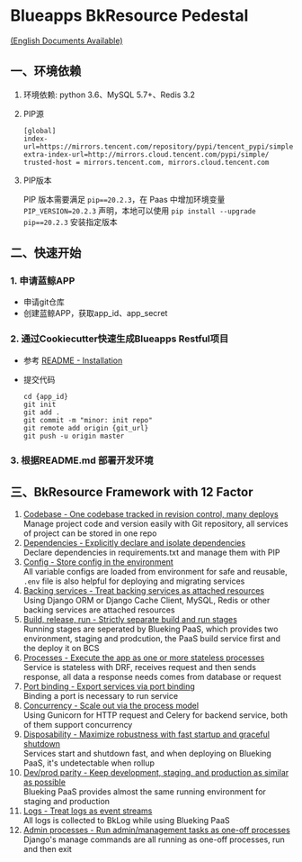 # Blueapps BkResource Pedestal

[(English Documents Available)](readme_en.md)

## 一、环境依赖

1. 环境依赖: python 3.6、MySQL 5.7+、Redis 3.2

2. PIP源   
    ```
    [global]
    index-url=https://mirrors.tencent.com/repository/pypi/tencent_pypi/simple
    extra-index-url=http://mirrors.cloud.tencent.com/pypi/simple/
    trusted-host = mirrors.tencent.com, mirrors.cloud.tencent.com
    ```   

3. PIP版本

    PIP 版本需要满足 `pip==20.2.3`，在 Paas 中增加环境变量 `PIP_VERSION=20.2.3` 声明，本地可以使用 `pip install --upgrade pip==20.2.3` 安装指定版本

## 二、快速开始

### 1. 申请蓝鲸APP

- 申请git仓库
- 创建蓝鲸APP，获取app_id、app_secret

### 2. 通过Cookiecutter快速生成Blueapps Restful项目

- 参考 [README - Installation](../readme.md#installation)

- 提交代码
    ```
    cd {app_id}
    git init
    git add .
    git commit -m "minor: init repo"
    git remote add origin {git_url}
    git push -u origin master
    ```

### 3. 根据README.md 部署开发环境

## 三、BkResource Framework with 12 Factor

1. [Codebase - One codebase tracked in revision control, many deploys](https://12factor.net/codebase)   
    Manage project code and version easily with Git repository, all services of project can be stored in one repo
2. [Dependencies - Explicitly declare and isolate dependencies](https://12factor.net/dependencies)   
    Declare dependencies in requirements.txt and manage them with PIP
3. [Config - Store config in the environment](https://12factor.net/config)   
    All variable configs are loaded from environment for safe and reusable, `.env` file is also helpful for deploying and migrating services
4. [Backing services - Treat backing services as attached resources](https://12factor.net/backing-services)   
    Using Django ORM or Django Cache Client, MySQL, Redis or other backing services are attached resources
5. [Build, release, run - Strictly separate build and run stages](https://12factor.net/build-release-run)   
    Running stages are seperated by Blueking PaaS, which provides two environment, staging and prodcution, the PaaS build service first and the deploy it on BCS
6. [Processes - Execute the app as one or more stateless processes](https://12factor.net/processes)   
    Service is stateless with DRF, receives request and then sends response, all data a response needs comes from database or request
7. [Port binding - Export services via port binding](https://12factor.net/port-binding)   
    Binding a port is necessary to run service
8. [Concurrency - Scale out via the process model](https://12factor.net/concurrency)    
    Using Gunicorn for HTTP request and Celery for backend service, both of them support concurrency
9. [Disposability - Maximize robustness with fast startup and graceful shutdown](https://12factor.net/disposability)    
    Services start and shutdown fast, and when deploying on Blueking PaaS, it's undetectable when rollup
10. [Dev/prod parity - Keep development, staging, and production as similar as possible](https://12factor.net/dev-prod-parity)    
    Blueking PaaS provides almost the same running environment for staging and production
11. [Logs - Treat logs as event streams](https://12factor.net/logs)      
    All logs is collected to BkLog while using Blueking PaaS
12. [Admin processes - Run admin/management tasks as one-off processes](https://12factor.net/admin-processes)   
    Django's manage commands are all running as one-off processes, run and then exit
